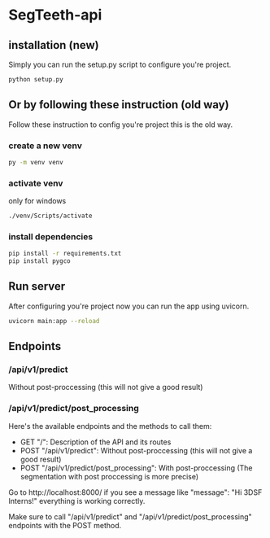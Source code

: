 # SegTeeth-api


## installation (new)

Simply you can run the setup.py script to configure you're project.

```bash
python setup.py
```

## Or by following these instruction (old way)

Follow these instruction to config you're project this is the old way.

### create a new venv

```bash
py -m venv venv
```

### activate venv

only for windows

```bash
./venv/Scripts/activate
```

### install dependencies

```bash
pip install -r requirements.txt
pip install pygco
```

## Run server

After configuring you're project now you can run the app using uvicorn.

```bash
uvicorn main:app --reload
```

## Endpoints

### /api/v1/predict

Without post-proccessing (this will not give a good result)

### /api/v1/predict/post_processing

Here's the available endpoints and the methods to call them:

- GET "/": Description of the API and its routes
- POST "/api/v1/predict": Without post-proccessing (this will not give a good result)
- POST "/api/v1/predict/post_processing": With post-proccessing (The segmentation with post proccessing is more precise)

Go to http://localhost:8000/ if you see a message like "message": "Hi 3DSF Interns!" everything is working correctly.

Make sure to call "/api/v1/predict" and "/api/v1/predict/post_processing" endpoints with the POST method.